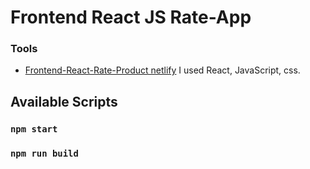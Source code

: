 #  **Frontend React JS Rate-App**


### Tools 
- [Frontend-React-Rate-Product netlify](https://frontend-react-rate-product.netlify.app)
 I used  React, JavaScript, css.





## Available Scripts

### `npm start`

### `npm run build`


